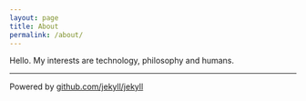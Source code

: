 ```yaml
---
layout: page
title: About
permalink: /about/
---
```


Hello. My interests are technology, philosophy and humans. 

---

Powered by [github.com/jekyll/jekyll](https://github.com/jekyll/jekyll)
